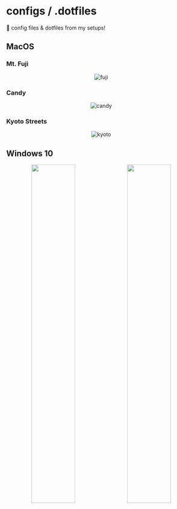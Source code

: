 # configs / .dotfiles
💾 config files & dotfiles from my setups! 

## MacOS  
### Mt. Fuji
<p align="center">
  <img alt="fuji" src="https://user-images.githubusercontent.com/61376940/160832679-ace7370a-d1b1-4196-a929-1789206a3d63.png"/> 
</p>

### Candy
<p align="center">
  <img alt="candy" src="https://user-images.githubusercontent.com/61376940/164707175-d1e18c38-0c06-4b8a-9604-a1b029a5b88d.png">
</p>

### Kyoto Streets
<p align="center">
  <img alt="kyoto" src="https://user-images.githubusercontent.com/61376940/165559855-2f126f9f-5b66-4fde-a228-0812ecc08b97.png">
</p>


## Windows 10
<p align="center">
  <img src="https://i.imgur.com/N9Ey4Os.jpg" width="48%" />
  &nbsp;
  <img src="https://i.imgur.com/HpZoXud.png" width="48%" />
</p>

